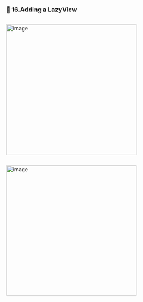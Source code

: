 ### 🔷 16.Adding a LazyView

```swift

```

<img width="350" alt="image" src="">

```swift

```

<img width="350" alt="image" src="">
